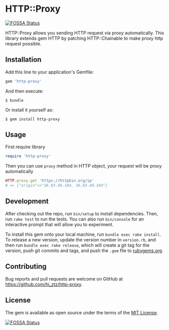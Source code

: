 # HTTP::Proxy
[![FOSSA Status](https://app.fossa.io/api/projects/git%2Bgithub.com%2Fzt2%2Fhttp-proxy.svg?type=shield)](https://app.fossa.io/projects/git%2Bgithub.com%2Fzt2%2Fhttp-proxy?ref=badge_shield)


HTTP::Proxy allows you sending HTTP request via proxy automatically. This library extends gem HTTP by patching HTTP::Chainable to make proxy http request possible.

## Installation

Add this line to your application's Gemfile:

```ruby
gem 'http-proxy'
```

And then execute:

    $ bundle

Or install it yourself as:

    $ gem install http-proxy

## Usage

First require library

```ruby
require 'http-proxy'
```

Then you can use `proxy` method in HTTP object, your request will be proxy automatically

```ruby
HTTP.proxy.get 'https://httpbin.org/ip'
# => {"origin"=>"36.83.40.184, 36.83.40.184"}
```

## Development

After checking out the repo, run `bin/setup` to install dependencies. Then, run `rake test` to run the tests. You can also run `bin/console` for an interactive prompt that will allow you to experiment.

To install this gem onto your local machine, run `bundle exec rake install`. To release a new version, update the version number in `version.rb`, and then run `bundle exec rake release`, which will create a git tag for the version, push git commits and tags, and push the `.gem` file to [rubygems.org](https://rubygems.org).

## Contributing

Bug reports and pull requests are welcome on GitHub at https://github.com/hi_ztz/http-proxy.

## License

The gem is available as open source under the terms of the [MIT License](https://opensource.org/licenses/MIT).


[![FOSSA Status](https://app.fossa.io/api/projects/git%2Bgithub.com%2Fzt2%2Fhttp-proxy.svg?type=large)](https://app.fossa.io/projects/git%2Bgithub.com%2Fzt2%2Fhttp-proxy?ref=badge_large)